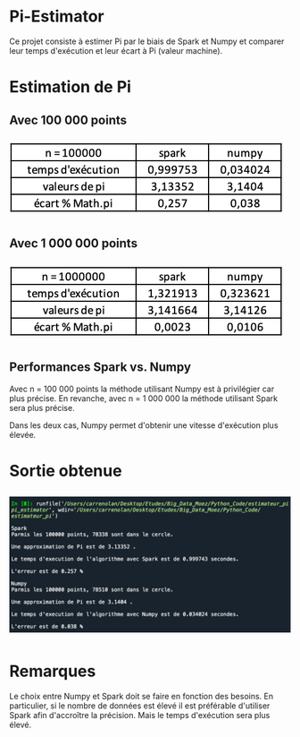 # Pi-Estimator
Ce projet consiste à estimer Pi par le biais de Spark et Numpy et comparer leur temps d'exécution et leur écart à Pi (valeur machine).

# Estimation de Pi 
## Avec 100 000 points
<img src="Output/tab_100000.png" 
  style="float: center; margin-right: 10px; margin-top: 10px; margin-bottom: 10px;" />

## Avec 1 000 000 points
<img src="Output/tab_1000000.png" 
  style="float: center; margin-right: 10px; margin-top: 10px; margin-bottom: 10px;" />
  
## Performances Spark vs. Numpy
Avec n = 100 000 points la méthode utilisant Numpy est à privilégier car plus précise.
En revanche, avec n = 1 000 000 la méthode utilisant Spark sera plus précise.

Dans les deux cas, Numpy permet d'obtenir une vitesse d'exécution plus élevée.

# Sortie obtenue
<img src="Output/Capture_output_spider.png" 
  style="float: center; margin-right: 10px; margin-top: 10px; margin-bottom: 10px;" />
  

# Remarques
Le choix entre Numpy et Spark doit se faire en fonction des besoins. En particulier, si le nombre de données est élevé il est préférable d'utiliser Spark afin d'accroître la précision. Mais le temps d'exécution sera plus élevé.

